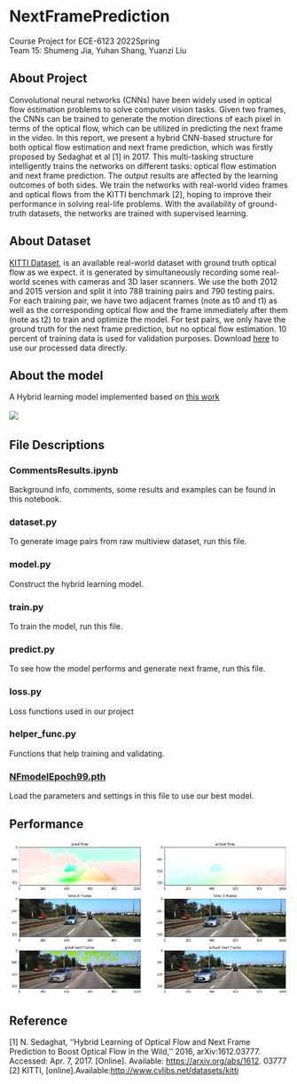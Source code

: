 # NextFramePrediction
Course Project for ECE-6123 2022Spring \
Team 15: Shumeng Jia, Yuhan Shang, Yuanzi Liu

## About Project
Convolutional neural networks (CNNs) have been widely used in optical flow estimation problems to solve computer vision tasks. Given two frames, the CNNs can be trained to generate the motion directions of each pixel in terms of the optical flow, which can be utilized in predicting the next frame in the video. In this report, we present a hybrid CNN-based structure for both optical flow estimation and next frame prediction, which was firstly proposed by Sedaghat et al [1] in 2017. This multi-tasking structure intelligently trains the networks on different tasks: optical flow estimation and next frame prediction. The output results are affected by the learning outcomes of both sides. We train the networks with real-world video frames and optical flows from the KITTI benchmark [2], hoping to improve their performance in solving real-life problems. With the availability of ground-truth datasets, the networks are trained with supervised learning.


## About Dataset
[KITTI Dataset](http://www.cvlibs.net/datasets/kitti/index.php), is an available real-world dataset with ground truth optical flow as we expect. it is generated by simultaneously recording some real-world scenes with cameras and 3D laser scanners. We use the both 2012 and 2015 version and split it into 788 training pairs and 790 testing pairs. For each training pair, we have two adjacent frames (note as t0 and t1) as well as the corresponding optical flow and the frame immediately after them (note as t2) to train and optimize the model. For test pairs, we only have the ground truth for the next frame prediction, but no optical flow estimation. 10 percent of training data is used for validation purposes. Download [here](https://drive.google.com/file/d/1tb9ZSjtqLsG8755XWuwGVXdvakrwtJAe/view?usp=sharing) to use our processed data directly.

## About the model
A Hybrid learning model implemented based on [this work](https://arxiv.org/abs/1612.03777)
<br>
<br>
<img src="https://www.researchgate.net/profile/Nima-Sedaghat/publication/316714926/figure/fig2/AS:491193416065024@1494121044234/We-improve-CNN-based-optical-flow-estimation-in-real-videos-by-adding-the-extra.png" width="700"  />

## File Descriptions
### CommentsResults.ipynb
Background info, comments, some results and examples can be found in this notebook.
### dataset.py
To generate image pairs from raw multiview dataset, run this file.
### model.py
Construct the hybrid learning model.
### train.py
To train the model, run this file.
### predict.py
To see how the model performs and generate next frame, run this file.
### loss.py
Loss functions used in our project
### helper_func.py
Functions that help training and validating.
### [NFmodelEpoch99.pth](https://drive.google.com/file/d/1R7nAQpwnGOoRdwNS9is0IVDL1lUNNljQ/view?usp=sharing)
Load the parameters and settings in this file to use our best model.

## Performance
<img src="https://raw.githubusercontent.com/ShumengJ/NextFramePrediction/main/result_a3.png" width="800"  />

## Reference
[1] N. Sedaghat, ‘‘Hybrid Learning of Optical Flow and Next Frame Prediction to Boost Optical Flow in the Wild,’’ 2016, arXiv:1612.03777. Accessed: Apr. 7, 2017. [Online]. Available: https://arxiv.org/abs/1612. 03777 \
[2] KITTI, [online].Available:http://www.cvlibs.net/datasets/kitti
